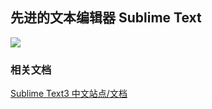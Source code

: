 ## 先进的文本编辑器 Sublime Text

![](/assets/7}R_I`CI__2H`HBP2P3K%29~4.png)

### 相关文档

[Sublime Text3 中文站点/文档](http://www.sublimetext.cn/)


